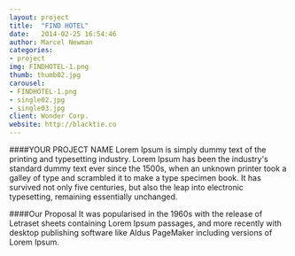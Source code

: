 ```yaml
---
layout: project
title:  "FIND HOTEL"
date:   2014-02-25 16:54:46
author: Marcel Newman
categories:
- project
img: FINDHOTEL-1.png
thumb: thumb02.jpg
carousel:
- FINDHOTEL-1.png
- single02.jpg
- single03.jpg
client: Wonder Corp.
website: http://blacktie.co
---
```

####YOUR PROJECT NAME
Lorem Ipsum is simply dummy text of the printing and typesetting industry. Lorem Ipsum has been the industry's standard dummy text ever since the 1500s, when an unknown printer took a galley of type and scrambled it to make a type specimen book. It has survived not only five centuries, but also the leap into electronic typesetting, remaining essentially unchanged.

####Our Proposal
It was popularised in the 1960s with the release of Letraset sheets containing Lorem Ipsum passages, and more recently with desktop publishing software like Aldus PageMaker including versions of Lorem Ipsum.